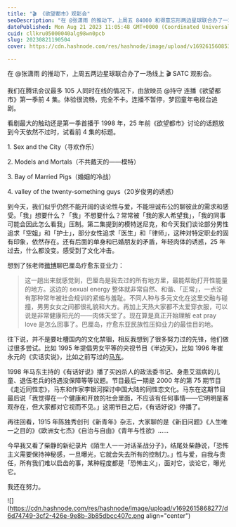 ```yaml
---
title: "🎬 《欲望都市》观影会"
seoDescription: "在 @张潇雨 的推动下，上周五 84000 和得意忘形两边星球联合办了一场线上 🎬 SATC 观影会。"
datePublished: Mon Aug 21 2023 11:05:48 GMT+0000 (Coordinated Universal Time)
cuid: cllkru05000040alg98wn0pcb
slug: 20230821190504
cover: https://cdn.hashnode.com/res/hashnode/image/upload/v1692615608531/87cdf820-694d-45b5-b951-ccb20e8651fb.jpeg

---
```


在 @张潇雨 的推动下，上周五两边星球联合办了一场线上 🎬 SATC 观影会。

我们在腾讯会议最多 105 人同时在线的情况下，由放映员 @持守 连播《欲望都市》第一季前 4 集。体验很流畅，完全不卡。连播不暂停，梦回童年电视台追剧。

看剧最大的触动还是第一季首播于 1998 年，25 年前《欲望都市》讨论的话题放到今天依然不过时，试看前 4 集的标题。

1\. Sex and the City（寻欢作乐）

2\. Models and Mortals（不共戴天的——模特）

3\. Bay of Married Pigs（婚姻的冷战）

4\. valley of the twenty-something guys（20岁俊男的诱惑）

到今天，我们似乎仍然不能开阔的谈论性与爱，不能坦诚布公的聊彼此的需求和感受。「我」想要什么？「我」不想要什么？常常被「我的家人希望我」，「我的同事可能会因此怎么看我」压制。第二集提到的模特迷尼克，和今天我们谈论部分男性追求「空姐」和「护士」，部分女性追求「医生」和「律师」，这种对特定职业的固有印象，依然存在。还有后面的单身和已婚朋友的矛盾，年轻肉体的诱惑，25 年过去，什么都没变。感受到了文化冲击。

想到了张老师[微博](https://weibo.com/1977585731/My0FVouWu)聊巴厘岛疗愈东亚业力：

> 这一趟出来就感觉到，巴厘岛是我去过的所有地方里，最能帮助打开性能量的地方。这边的 sexual energy 整体就非常自然、和谐、「正常」，一点没有那种常年被社会规训的紧缩与羞耻。不同人种与多元文化在这里交融与碰撞，男男女女之间都很礼貌和大方。再加上天热大家都不太爱穿衣服，可以说是非常健康阳光的——肉体天堂了。现在算是真正开始理解 eat pray love 是怎么回事了。巴厘岛，疗愈东亚民族性压抑业力的最佳目的地。

往下说，并不是要吐槽国内的文化禁锢，相反我想到了很多努力过的先锋，他们做过很多尝试。比如 1995 年提倡男女平等的央视节目《半边天》，比如 1996 年崔永元的《实话实说》，比如之前写过的[马东](https://mp.weixin.qq.com/s/xLzGZ1zkkoWg3CXZoQ9S-g)。

1998 年马东主持的《有话好说》播了买凶杀人的政法委书记、身患艾滋病的儿童、退伍老兵的待遇没保障等等议题。节目最后一期是 2000 年的第 75 期节目《走近同性恋》，马东和作家李银河探讨中国大陆的同性恋文化。马东在这期节目最后说「我觉得在一个健康和开放的社会里面，不应该有任何事情——它明明是客观存在，但大家都对它视而不见。」这期节目之后，《有话好说》停播了。

再往回看，1915 年陈独秀创刊《新青年》杂志，大家聊的是《新旧问题》《人生唯一之目的》《欧洲女七杰》《自治与自由》《青年与性欲》……

今早我又看了柴静的新纪录片《陌生人一一对话圣战分子》，结尾处柴静说，「恐怖主义需要保持神秘感，一旦曝光，它就会失去所有的控制力。」性与爱，自我与责任，所有我们难以启齿的事，某种程度都是「恐怖主义」，面对它，谈论它，曝光它。

我还在努力。

![](https://cdn.hashnode.com/res/hashnode/image/upload/v1692615868277/d6d74749-3cf2-426e-9e8b-3b85dbcc407c.png align="center")